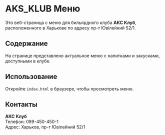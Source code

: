 # AKS_KLUB Меню

Это веб-страница с меню для бильярдного клуба **АКС Клуб**, расположенного в Харькове по адресу пр-т Ювілейний 52/1.

## Содержание

На странице представлено актуальное меню с напитками и закусками, доступными в клубе.

## Использование

Откройте `index.html` в браузере, чтобы просмотреть меню.

## Контакты

**АКС Клуб**  
Телефон: 099-450-450-1  
Адрес: Харьков, пр-т Ювілейний 52/1
